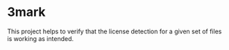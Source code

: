 # 3mark

This project helps to verify that the license detection
for a given set of files is working as intended.
